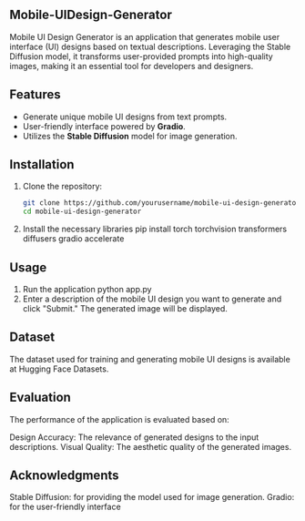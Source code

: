 ## Mobile-UIDesign-Generator
Mobile UI Design Generator is an application that generates mobile user interface (UI) designs based on textual descriptions. Leveraging the Stable Diffusion model, it transforms user-provided prompts into high-quality images, making it an essential tool for developers and designers.

## Features
- Generate unique mobile UI designs from text prompts.
- User-friendly interface powered by **Gradio**.
- Utilizes the **Stable Diffusion** model for image generation.

## Installation
1. Clone the repository:
   ```bash
   git clone https://github.com/yourusername/mobile-ui-design-generator.git
   cd mobile-ui-design-generator

2. Install the necessary libraries
   pip install torch torchvision transformers diffusers gradio accelerate

## Usage
1. Run the application
   python app.py
2. Enter a description of the mobile UI design you want to generate and click "Submit." The generated image will be displayed.

## Dataset
The dataset used for training and generating mobile UI designs is available at Hugging Face Datasets.

## Evaluation
The performance of the application is evaluated based on:

Design Accuracy: The relevance of generated designs to the input descriptions.
Visual Quality: The aesthetic quality of the generated images.

## Acknowledgments
Stable Diffusion: for providing the model used for image generation.
Gradio: for the user-friendly interface

